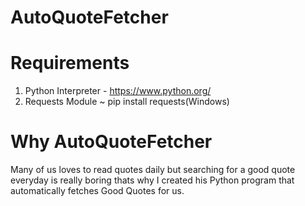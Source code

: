 # AutoQuoteFetcher
# Requirements
  1. Python Interpreter - https://www.python.org/
  2. Requests Module ~ pip install requests(Windows)

# Why AutoQuoteFetcher
Many of us loves to read quotes daily but searching for a good quote everyday is really boring thats why I created his Python program that automatically fetches Good Quotes for us.
